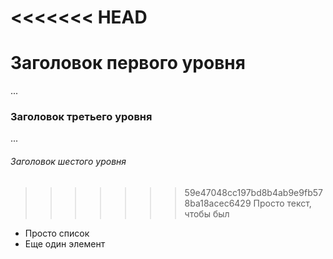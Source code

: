 <<<<<<< HEAD
=======
# Заголовок первого уровня
...
### Заголовок третьего уровня
...
###### Заголовок шестого уровня

>>>>>>> 59e47048cc197bd8b4ab9e9fb578ba18acec6429
Просто текст, чтобы был

- Просто список
- Еще один элемент
